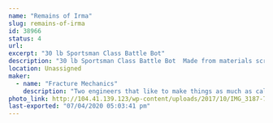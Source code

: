 ```yaml
---
name: "Remains of Irma"
slug: remains-of-irma
id: 38966
status: 4
url: 
excerpt: "30 lb Sportsman Class Battle Bot"
description: "30 lb Sportsman Class Battle Bot  Made from materials scrounged from remnants of Hurricane Irma."
location: Unassigned
maker:
  - name: "Fracture Mechanics"
    description: "Two engineers that like to make things as much as calculate things"
photo_link: http://104.41.139.123/wp-content/uploads/2017/10/IMG_3187-768x1024.jpg
last-exported: "07/04/2020 05:03:41 pm"
---
```

